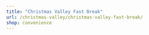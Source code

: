 ```yaml
---
title: "Christmas Valley Fast Break"
url: /christmas-valley/christmas-valley-fast-break/
shop: convenience
---
```

